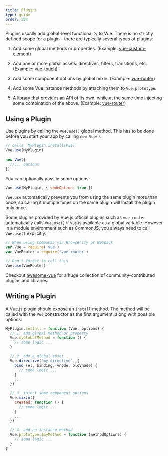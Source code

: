 ```yaml
---
title: Plugins
type: guide
order: 304
---
```


Plugins usually add global-level functionality to Vue. There is no strictly defined scope for a plugin - there are typically several types of plugins:

1. Add some global methods or properties. (Example: [vue-custom-element](https://github.com/karol-f/vue-custom-element))

2. Add one or more global assets: directives, filters, transitions, etc. (Example: [vue-touch](https://github.com/vuejs/vue-touch))

3. Add some component options by global mixin. (Example: [vue-router](https://github.com/vuejs/vue-router))

4. Add some Vue instance methods by attaching them to `Vue.prototype`.

5. A library that provides an API of its own, while at the same time injecting some combination of the above. (Example: [vue-router](https://github.com/vuejs/vue-router))

## Using a Plugin

Use plugins by calling the `Vue.use()` global method. This has to be done before you start your app by calling `new Vue()`:

``` js
// calls `MyPlugin.install(Vue)`
Vue.use(MyPlugin)

new Vue({
  //... options
})
```

You can optionally pass in some options:

``` js
Vue.use(MyPlugin, { someOption: true })
```

`Vue.use` automatically prevents you from using the same plugin more than once, so calling it multiple times on the same plugin will install the plugin only once.

Some plugins provided by Vue.js official plugins such as `vue-router` automatically calls `Vue.use()` if `Vue` is available as a global variable. However in a module environment such as CommonJS, you always need to call `Vue.use()` explicitly:

``` js
// When using CommonJS via Browserify or Webpack
var Vue = require('vue')
var VueRouter = require('vue-router')

// Don't forget to call this
Vue.use(VueRouter)
```

Checkout [awesome-vue](https://github.com/vuejs/awesome-vue#components--libraries) for a huge collection of community-contributed plugins and libraries.

## Writing a Plugin

A Vue.js plugin should expose an `install` method. The method will be called with the `Vue` constructor as the first argument, along with possible options:

``` js
MyPlugin.install = function (Vue, options) {
  // 1. add global method or property
  Vue.myGlobalMethod = function () {
    // some logic ...
  }

  // 2. add a global asset
  Vue.directive('my-directive', {
    bind (el, binding, vnode, oldVnode) {
      // some logic ...
    }
    ...
  })

  // 3. inject some component options
  Vue.mixin({
    created: function () {
      // some logic ...
    }
    ...
  })

  // 4. add an instance method
  Vue.prototype.$myMethod = function (methodOptions) {
    // some logic ...
  }
}
```
